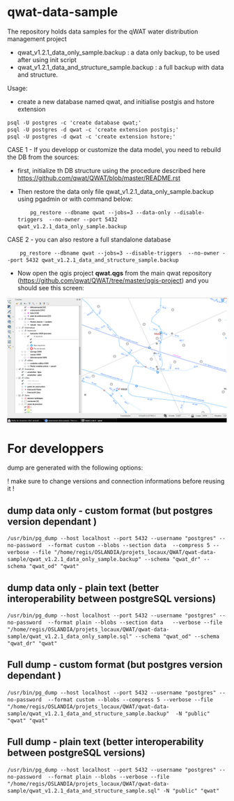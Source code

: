 # qwat-data-sample

The repository holds data samples for the qWAT water distribution management project

 - qwat_v1.2.1_data_only_sample.backup : a data only backup, to be used after using init script
 - qwat_v1.2.1_data_and_structure_sample.backup : a full backup with data and structure.


Usage:

- create a new database named qwat, and initialise postgis and hstore extension
```
psql -U postgres -c 'create database qwat;'
psql -U postgres -d qwat -c 'create extension postgis;'
psql -U postgres -d qwat -c 'create extension hstore;'
```

CASE 1 - If you developp or customize the data model, you need to rebuild the DB from the sources:

  - first, initialize th DB structure using the procedure described here https://github.com/qwat/QWAT/blob/master/README.rst

  - Then restore the data only file qwat_v1.2.1_data_only_sample.backup using pgadmin or with command below:

    ```
        pg_restore --dbname qwat --jobs=3 --data-only --disable-triggers  --no-owner --port 5432 qwat_v1.2.1_data_only_sample.backup
    ```


CASE 2 - you can also restore a full standalone database

        pg_restore --dbname qwat --jobs=3 --disable-triggers  --no-owner --port 5432 qwat_v1.2.1_data_and_structure_sample.backup



 - Now open the qgis project **qwat.qgs** from the main qwat repository (https://github.com/qwat/QWAT/tree/master/qgis-project)
and you should see this screen:

![qwat-demo](qgis.png)


# For developpers

dump are generated with the following options: 

 ! make sure to change versions and connection informations before reusing it !


## dump data only - custom format (but postgres version dependant ) 
```
/usr/bin/pg_dump --host localhost --port 5432 --username "postgres" --no-password  --format custom --blobs --section data  --compress 5 --verbose --file "/home/regis/OSLANDIA/projets_locaux/QWAT/qwat-data-sample/qwat_v1.2.1_data_only_sample.backup" --schema "qwat_dr" --schema "qwat_od" "qwat"
```

## dump data only - plain text (better interoperability between postgreSQL versions)

```
/usr/bin/pg_dump --host localhost --port 5432 --username "postgres" --no-password  --format plain --blobs --section data   --verbose --file "/home/regis/OSLANDIA/projets_locaux/QWAT/qwat-data-sample/qwat_v1.2.1_data_only_sample.sql" --schema "qwat_od" --schema "qwat_dr" "qwat"
```


## Full dump - custom format (but postgres version dependant )

```
/usr/bin/pg_dump --host localhost --port 5432 --username "postgres" --no-password  --format custom --blobs --compress 5 --verbose --file "/home/regis/OSLANDIA/projets_locaux/QWAT/qwat-data-sample/qwat_v1.2.1_data_and_structure_sample.backup"  -N "public" "qwat" "qwat"
```


## Full dump - plain text (better interoperability between postgreSQL versions)

```
/usr/bin/pg_dump --host localhost --port 5432 --username "postgres" --no-password  --format plain --blobs --verbose --file "/home/regis/OSLANDIA/projets_locaux/QWAT/qwat-data-sample/qwat_v1.2.1_data_and_structure_sample.sql" -N "public" "qwat"
```



